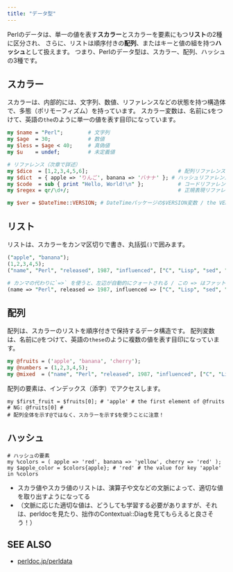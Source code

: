 ```yaml
---
title: "データ型"
---
```


Perlのデータは、単一の値を表す**スカラー**とスカラーを要素にもつ**リスト**の2種に区分され、
さらに、リストは順序付きの**配列**、またはキーと値の組を持つ**ハッシュ**として扱えます。
つまり、Perlのデータ型は、スカラー、配列、ハッシュの3種です。

## スカラー

スカラーは、内部的には、文字列、数値、リファレンスなどの状態を持つ構造体で、多態（ポリモーフィズム）を持っています。
スカラー変数は、名前に`$`をつけて、英語の`the`のように単一の値を表す目印になっています。

```perl
my $name = "Perl";        # 文字列 
my $age  = 30;            # 数値
my $less = $age < 40;     # 真偽値
my $u    = undef;         # 未定義値

# リファレンス（次章で詳述）
my $dice  = [1,2,3,4,5,6];                             # 配列リファレンス
my $dict  = { apple => 'りんご', banana => 'バナナ' }; # ハッシュリファレンス
my $code  = sub { print "Hello, World!\n" };           # コードリファレンス
my $regex = qr/\d+/;                                   # 正規表現リファレンス

my $ver = $DateTime::VERSION; # DateTimeパッケージの$VERSION変数 / the VERSION variable in the DateTime package
```

## リスト

リストは、スカラーをカンマ区切りで書き、丸括弧`()`で囲みます。

```perl
("apple", "banana");
(1,2,3,4,5);
("name", "Perl", "released", 1987, "influenced", ["C", "Lisp", "sed", "AWK"]);

# カンマの代わりに`=>` を使うと、左辺が自動的にクォートされる / この => はファットカンマと呼ばれる
(name => "Perl", released => 1987, influenced => ["C", "Lisp", "sed", "AWK"]);
```
## 配列

配列は、スカラーのリストを順序付きで保持するデータ構造です。
配列変数は、名前に`@`をつけて、英語の`these`のように複数の値を表す目印になっています。

```perl
my @fruits = ('apple', 'banana', 'cherry');
my @numbers = (1,2,3,4,5);
my @mixed  = ("name", "Perl", "released", 1987, "influenced", ["C", "Lisp", "sed", "AWK"]);
```

配列の要素は、インデックス（添字）でアクセスします。

```
my $first_fruit = $fruits[0]; # 'apple' # the first element of @fruits
# NG: @fruits[0] #
# 配列全体を示す@ではなく、スカラーを示す$を使うことに注意！
```

## ハッシュ

```
# ハッシュの要素
my %colors = ( apple => 'red', banana => 'yellow', cherry => 'red' );
my $apple_color = $colors{apple}; # 'red' # the value for key 'apple' in %colors
```


- スカラ値やスカラ値のリストは、演算子や文などの文脈によって、適切な値を取り出すようになってる
- （文脈に応じた適切な値は、どうしても学習する必要がありますが、それは、perldocを見たり、拙作のContextual::Diagを見てもらえると良さそう！）


## SEE ALSO

- [perldoc.jp/perldata](https://perldoc.jp/docs/perl/5.42.0/perldata.pod)
